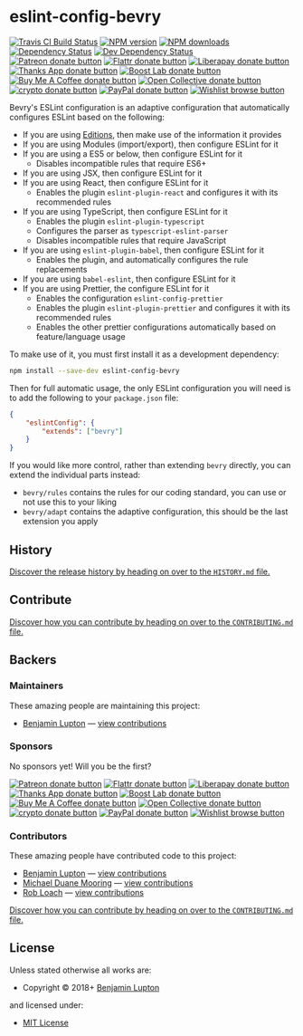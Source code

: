 <!-- TITLE/ -->

<h1>eslint-config-bevry</h1>

<!-- /TITLE -->


<!-- BADGES/ -->

<span class="badge-travisci"><a href="http://travis-ci.org/bevry/eslint-config-bevry" title="Check this project's build status on TravisCI"><img src="https://img.shields.io/travis/bevry/eslint-config-bevry/master.svg" alt="Travis CI Build Status" /></a></span>
<span class="badge-npmversion"><a href="https://npmjs.org/package/eslint-config-bevry" title="View this project on NPM"><img src="https://img.shields.io/npm/v/eslint-config-bevry.svg" alt="NPM version" /></a></span>
<span class="badge-npmdownloads"><a href="https://npmjs.org/package/eslint-config-bevry" title="View this project on NPM"><img src="https://img.shields.io/npm/dm/eslint-config-bevry.svg" alt="NPM downloads" /></a></span>
<span class="badge-daviddm"><a href="https://david-dm.org/bevry/eslint-config-bevry" title="View the status of this project's dependencies on DavidDM"><img src="https://img.shields.io/david/bevry/eslint-config-bevry.svg" alt="Dependency Status" /></a></span>
<span class="badge-daviddmdev"><a href="https://david-dm.org/bevry/eslint-config-bevry#info=devDependencies" title="View the status of this project's development dependencies on DavidDM"><img src="https://img.shields.io/david/dev/bevry/eslint-config-bevry.svg" alt="Dev Dependency Status" /></a></span>
<br class="badge-separator" />
<span class="badge-patreon"><a href="https://patreon.com/bevry" title="Donate to this project using Patreon"><img src="https://img.shields.io/badge/patreon-donate-yellow.svg" alt="Patreon donate button" /></a></span>
<span class="badge-flattr"><a href="https://flattr.com/profile/balupton" title="Donate to this project using Flattr"><img src="https://img.shields.io/badge/flattr-donate-yellow.svg" alt="Flattr donate button" /></a></span>
<span class="badge-liberapay"><a href="https://liberapay.com/bevry" title="Donate to this project using Liberapay"><img src="https://img.shields.io/badge/liberapay-donate-yellow.svg" alt="Liberapay donate button" /></a></span>
<span class="badge-thanksapp"><a href="https://givethanks.app/donate/npm/eslint-config-bevry" title="Donate to this project using Thanks App"><img src="https://img.shields.io/badge/thanksapp-donate-yellow.svg" alt="Thanks App donate button" /></a></span>
<span class="badge-boostlab"><a href="https://boost-lab.app/bevry/eslint-config-bevry" title="Donate to this project using Boost Lab"><img src="https://img.shields.io/badge/boostlab-donate-yellow.svg" alt="Boost Lab donate button" /></a></span>
<span class="badge-buymeacoffee"><a href="https://buymeacoffee.com/balupton" title="Donate to this project using Buy Me A Coffee"><img src="https://img.shields.io/badge/buy%20me%20a%20coffee-donate-yellow.svg" alt="Buy Me A Coffee donate button" /></a></span>
<span class="badge-opencollective"><a href="https://opencollective.com/bevry" title="Donate to this project using Open Collective"><img src="https://img.shields.io/badge/open%20collective-donate-yellow.svg" alt="Open Collective donate button" /></a></span>
<span class="badge-crypto"><a href="https://bevry.me/crypto" title="Donate to this project using Cryptocurrency"><img src="https://img.shields.io/badge/crypto-donate-yellow.svg" alt="crypto donate button" /></a></span>
<span class="badge-paypal"><a href="https://bevry.me/paypal" title="Donate to this project using Paypal"><img src="https://img.shields.io/badge/paypal-donate-yellow.svg" alt="PayPal donate button" /></a></span>
<span class="badge-wishlist"><a href="https://bevry.me/wishlist" title="Buy an item on our wishlist for us"><img src="https://img.shields.io/badge/wishlist-donate-yellow.svg" alt="Wishlist browse button" /></a></span>

<!-- /BADGES -->


Bevry's ESLint configuration is an adaptive configuration that automatically configures ESLint based on the following:

-   If you are using [Editions](https://editions.bevry.me), then make use of the information it provides
-   If you are using Modules (import/export), then configure ESLint for it
-   If you are using a ES5 or below, then configure ESLint for it
    -   Disables incompatible rules that require ES6+
-   If you are using JSX, then configure ESLint for it
-   If you are using React, then configure ESLint for it
    -   Enables the plugin `eslint-plugin-react` and configures it with its recommended rules
-   If you are using TypeScript, then configure ESLint for it
    -   Enables the plugin `eslint-plugin-typescript`
    -   Configures the parser as `typescript-eslint-parser`
    -   Disables incompatible rules that require JavaScript
-   If you are using `eslint-plugin-babel`, then configure ESLint for it
    -   Enables the plugin, and automatically configures the rule replacements
-   If you are using `babel-eslint`, then configure ESLint for it
-   If you are using Prettier, the configure ESLint for it
    -   Enables the configuration `eslint-config-prettier`
    -   Enables the plugin `eslint-plugin-prettier` and configures it with its recommended rules
    -   Enables the other prettier configurations automatically based on feature/language usage

To make use of it, you must first install it as a development dependency:

```bash
npm install --save-dev eslint-config-bevry
```

Then for full automatic usage, the only ESLint configuration you will need is to add the following to your `package.json` file:

```json
{
    "eslintConfig": {
        "extends": ["bevry"]
    }
}
```

If you would like more control, rather than extending `bevry` directly, you can extend the individual parts instead:

-   `bevry/rules` contains the rules for our coding standard, you can use or not use this to your liking
-   `bevry/adapt` contains the adaptive configuration, this should be the last extension you apply

<!-- HISTORY/ -->

<h2>History</h2>

<a href="https://github.com/bevry/eslint-config-bevry/blob/master/HISTORY.md#files">Discover the release history by heading on over to the <code>HISTORY.md</code> file.</a>

<!-- /HISTORY -->


<!-- CONTRIBUTE/ -->

<h2>Contribute</h2>

<a href="https://github.com/bevry/eslint-config-bevry/blob/master/CONTRIBUTING.md#files">Discover how you can contribute by heading on over to the <code>CONTRIBUTING.md</code> file.</a>

<!-- /CONTRIBUTE -->


<!-- BACKERS/ -->

<h2>Backers</h2>

<h3>Maintainers</h3>

These amazing people are maintaining this project:

<ul><li><a href="http://balupton.com">Benjamin Lupton</a> — <a href="https://github.com/bevry/eslint-config-bevry/commits?author=balupton" title="View the GitHub contributions of Benjamin Lupton on repository bevry/eslint-config-bevry">view contributions</a></li></ul>

<h3>Sponsors</h3>

No sponsors yet! Will you be the first?

<span class="badge-patreon"><a href="https://patreon.com/bevry" title="Donate to this project using Patreon"><img src="https://img.shields.io/badge/patreon-donate-yellow.svg" alt="Patreon donate button" /></a></span>
<span class="badge-flattr"><a href="https://flattr.com/profile/balupton" title="Donate to this project using Flattr"><img src="https://img.shields.io/badge/flattr-donate-yellow.svg" alt="Flattr donate button" /></a></span>
<span class="badge-liberapay"><a href="https://liberapay.com/bevry" title="Donate to this project using Liberapay"><img src="https://img.shields.io/badge/liberapay-donate-yellow.svg" alt="Liberapay donate button" /></a></span>
<span class="badge-thanksapp"><a href="https://givethanks.app/donate/npm/eslint-config-bevry" title="Donate to this project using Thanks App"><img src="https://img.shields.io/badge/thanksapp-donate-yellow.svg" alt="Thanks App donate button" /></a></span>
<span class="badge-boostlab"><a href="https://boost-lab.app/bevry/eslint-config-bevry" title="Donate to this project using Boost Lab"><img src="https://img.shields.io/badge/boostlab-donate-yellow.svg" alt="Boost Lab donate button" /></a></span>
<span class="badge-buymeacoffee"><a href="https://buymeacoffee.com/balupton" title="Donate to this project using Buy Me A Coffee"><img src="https://img.shields.io/badge/buy%20me%20a%20coffee-donate-yellow.svg" alt="Buy Me A Coffee donate button" /></a></span>
<span class="badge-opencollective"><a href="https://opencollective.com/bevry" title="Donate to this project using Open Collective"><img src="https://img.shields.io/badge/open%20collective-donate-yellow.svg" alt="Open Collective donate button" /></a></span>
<span class="badge-crypto"><a href="https://bevry.me/crypto" title="Donate to this project using Cryptocurrency"><img src="https://img.shields.io/badge/crypto-donate-yellow.svg" alt="crypto donate button" /></a></span>
<span class="badge-paypal"><a href="https://bevry.me/paypal" title="Donate to this project using Paypal"><img src="https://img.shields.io/badge/paypal-donate-yellow.svg" alt="PayPal donate button" /></a></span>
<span class="badge-wishlist"><a href="https://bevry.me/wishlist" title="Buy an item on our wishlist for us"><img src="https://img.shields.io/badge/wishlist-donate-yellow.svg" alt="Wishlist browse button" /></a></span>

<h3>Contributors</h3>

These amazing people have contributed code to this project:

<ul><li><a href="http://balupton.com">Benjamin Lupton</a> — <a href="https://github.com/bevry/eslint-config-bevry/commits?author=balupton" title="View the GitHub contributions of Benjamin Lupton on repository bevry/eslint-config-bevry">view contributions</a></li>
<li><a href="http://mdm.cc">Michael Duane Mooring</a> — <a href="https://github.com/bevry/eslint-config-bevry/commits?author=mikeumus" title="View the GitHub contributions of Michael Duane Mooring on repository bevry/eslint-config-bevry">view contributions</a></li>
<li><a href="http://robloach.net">Rob Loach</a> — <a href="https://github.com/bevry/eslint-config-bevry/commits?author=RobLoach" title="View the GitHub contributions of Rob Loach on repository bevry/eslint-config-bevry">view contributions</a></li></ul>

<a href="https://github.com/bevry/eslint-config-bevry/blob/master/CONTRIBUTING.md#files">Discover how you can contribute by heading on over to the <code>CONTRIBUTING.md</code> file.</a>

<!-- /BACKERS -->


<!-- LICENSE/ -->

<h2>License</h2>

Unless stated otherwise all works are:

<ul><li>Copyright &copy; 2018+ <a href="http://balupton.com">Benjamin Lupton</a></li></ul>

and licensed under:

<ul><li><a href="http://spdx.org/licenses/MIT.html">MIT License</a></li></ul>

<!-- /LICENSE -->

